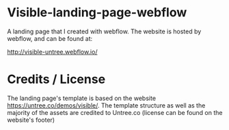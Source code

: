 # Visible-landing-page-webflow
A landing page that I created with webflow. The website is hosted by webflow, and can be found at:

http://visible-untree.webflow.io/

# Credits / License
The landing page's template is based on the website https://untree.co/demos/visible/. The template structure as well as the majority of the assets are credited to Untree.co (license can be found on the website's footer)
